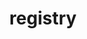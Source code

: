 ---
title: "registry"
linkTitle: "registry"
weight: 10
description: >
  Configuration for the registry service
---